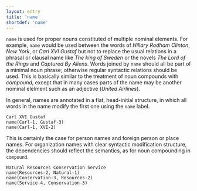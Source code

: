 ```yaml
---
layout: entry
title: 'name'
shortdef: 'name'
---
```


`name` is used for proper nouns constituted of multiple nominal elements. For example, `name` would be used between the words of *Hillary Rodham Clinton*, *New York*, or *Carl XVI Gustaf* but not to replace the usual relations in a phrasal or clausal name like *The king of Sweden* or the novels *The Lord of the Rings* and *Captured By Aliens*. Words joined by `name` should all be part of a minimal noun phrase; otherwise regular syntactic relations should be used.  This is basically similar to the treatment of noun compounds with *compound*, except that in many cases parts of the name may be another nominal elelment such as an adjective (*United Airlines*).

In general, names are annotated in a flat, head-initial structure, in
which all words in the name modify the first one using the `name`
label.

~~~ sdparse
Carl XVI Gustaf
name(Carl-1, Gustaf-3)
name(Carl-1, XVI-2)
~~~

This is certainly the case for person names and foreign person or
place names. For organization names with clear syntactic modification
structure, the dependencies should reflect the semantics, as for noun
compounding in `compound`.

~~~ sdparse
Natural Resources Conservation Service
name(Resources-2, Natural-1)
name(Conservation-3, Resources-2)
name(Service-4, Conservation-3)
~~~

